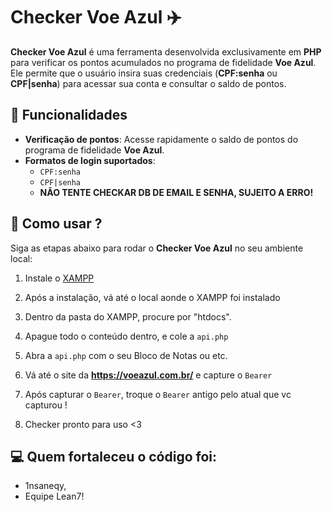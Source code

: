 # Checker Voe Azul ✈️

**Checker Voe Azul** é uma ferramenta desenvolvida exclusivamente em **PHP** para verificar os pontos acumulados no programa de fidelidade **Voe Azul**. Ele permite que o usuário insira suas credenciais (**CPF:senha** ou **CPF|senha**) para acessar sua conta e consultar o saldo de pontos.

## 🚀 Funcionalidades

- **Verificação de pontos**: Acesse rapidamente o saldo de pontos do programa de fidelidade **Voe Azul**.
- **Formatos de login suportados**:
  - `CPF:senha`
  - `CPF|senha`
  - **NÃO TENTE CHECKAR DB DE EMAIL E SENHA, SUJEITO A ERRO!**

## 🔵 Como usar ?

Siga as etapas abaixo para rodar o **Checker Voe Azul** no seu ambiente local:

1. Instale o [XAMPP](https://www.apachefriends.org/download.html)

2. Após a instalação, vá até o local aonde o XAMPP foi instalado

3. Dentro da pasta do XAMPP, procure por "htdocs".

4. Apague todo o conteúdo dentro, e cole a `api.php`

5. Abra a `api.php` com o seu Bloco de Notas ou etc.

6. Vá até o site da **https://voeazul.com.br/** e capture o `Bearer`

7. Após capturar o `Bearer`, troque o `Bearer` antigo pelo atual que vc capturou !

8. Checker pronto para uso <3

## 💻 Quem fortaleceu o código foi:

- 1nsaneqy,
- Equipe Lean7!
